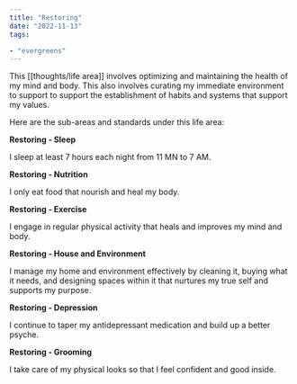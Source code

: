 ```yaml
---
title: "Restoring"
date: "2022-11-13"
tags:

- "evergreens"
---
```


This [[thoughts/life area]] involves optimizing and maintaining the health of my mind and body. This also involves curating my immediate environment to support to support the establishment of habits and systems that support my values.

Here are the sub-areas and standards under this life area:

**Restoring - Sleep**

I sleep at least 7 hours each night from 11 MN to 7 AM.

**Restoring - Nutrition**

I only eat food that nourish and heal my body.

**Restoring - Exercise**

I engage in regular physical activity that heals and improves my mind and body.

**Restoring - House and Environment**

I manage my home and environment effectively by cleaning it, buying what it needs, and designing spaces within it that nurtures my true self and supports my purpose.

**Restoring - Depression**

I continue to taper my antidepressant medication and build up a better psyche.

**Restoring - Grooming**

I take care of my physical looks so that I feel confident and good inside.